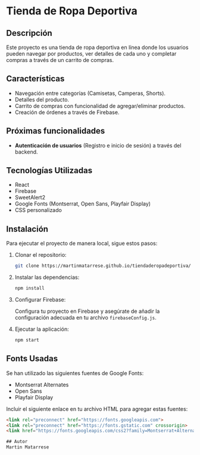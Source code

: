 # Tienda de Ropa Deportiva

## Descripción
Este proyecto es una tienda de ropa deportiva en línea donde los usuarios pueden navegar por productos, ver detalles de cada uno y completar compras a través de un carrito de compras.

## Características
- Navegación entre categorías (Camisetas, Camperas, Shorts).
- Detalles del producto.
- Carrito de compras con funcionalidad de agregar/eliminar productos.
- Creación de órdenes a través de Firebase.

## Próximas funcionalidades
- **Autenticación de usuarios** (Registro e inicio de sesión) a través del backend.

## Tecnologías Utilizadas
- React
- Firebase
- SweetAlert2
- Google Fonts (Montserrat, Open Sans, Playfair Display)
- CSS personalizado

## Instalación
Para ejecutar el proyecto de manera local, sigue estos pasos:

1. Clonar el repositorio:

    ```bash
    git clone https://martinmatarrese.github.io/tiendaderopadeportiva/
    ```

2. Instalar las dependencias:

    ```bash
    npm install
    ```

3. Configurar Firebase:

    Configura tu proyecto en Firebase y asegúrate de añadir la configuración adecuada en tu archivo `firebaseConfig.js`.

4. Ejecutar la aplicación:

    ```bash
    npm start
    ```

## Fonts Usadas
Se han utilizado las siguientes fuentes de Google Fonts:

- Montserrat Alternates
- Open Sans
- Playfair Display

Incluir el siguiente enlace en tu archivo HTML para agregar estas fuentes:

```html
<link rel="preconnect" href="https://fonts.googleapis.com">
<link rel="preconnect" href="https://fonts.gstatic.com" crossorigin>
<link href="https://fonts.googleapis.com/css2?family=Montserrat+Alternates:ital,wght@0,100;0,200;0,300;0,400;0,500;0,600;0,700;0,800;0,900&family=Open+Sans:ital,wght@0,300..800;1,300..800&family=Playfair+Display:ital,wght@0,400..900;1,400..900&display=swap" rel="stylesheet">

## Autor
Martin Matarrese